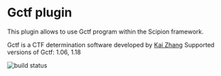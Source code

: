 # Gctf plugin

This plugin allows to use Gctf program within the Scipion framework.

Gctf is a CTF determination software developed by [Kai Zhang](https://www.mrc-lmb.cam.ac.uk/kzhang/)
Supported versions of Gctf: 1.06, 1.18

![build status](http://heisenberg.cnb.csic.es:9980/badges/gctf_devel.svg "Build status")
